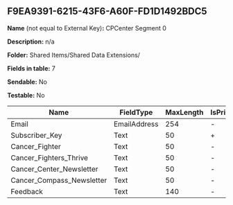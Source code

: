 ## F9EA9391-6215-43F6-A60F-FD1D1492BDC5

**Name** (not equal to External Key)**:** CPCenter Segment 0

**Description:** n/a

**Folder:** Shared Items/Shared Data Extensions/

**Fields in table:** 7

**Sendable:** No

**Testable:** No

| Name | FieldType | MaxLength | IsPrimaryKey | IsNullable | DefaultValue |
| --- | --- | --- | --- | --- | --- |
| Email | EmailAddress | 254 | - | - |  |
| Subscriber_Key | Text | 50 | + | - |  |
| Cancer_Fighter | Text | 50 | - | + |  |
| Cancer_Fighters_Thrive | Text | 50 | - | + |  |
| Cancer_Center_Newsletter | Text | 50 | - | + |  |
| Cancer_Compass_Newsletter | Text | 50 | - | + |  |
| Feedback | Text | 140 | - | + |  |
